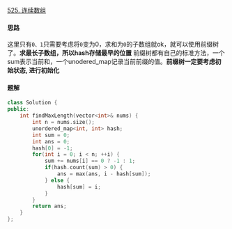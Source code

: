 [525. 连续数组](https://leetcode.cn/problems/contiguous-array)

#### 思路

这里只有`0、1`只需要考虑将`0`变为0，求和为`0`的子数组就ok，就可以使用前缀树了。**求最长子数组，所以hash存储最早的位置**
前缀树都有自己的标准方法，一个sum表示当前和，一个unodered_map记录当前前缀的值。**前缀树一定要考虑初始状态, 进行初始化**

#### 题解

```c++
class Solution {
public:
    int findMaxLength(vector<int>& nums) {
        int n = nums.size();
        unordered_map<int, int> hash;
        int sum = 0;
        int ans = 0;
        hash[0] = -1;
        for(int i = 0; i < n; ++i) {
            sum += nums[i] == 0 ? -1 : 1;
            if(hash.count(sum) > 0) {
                ans = max(ans, i - hash[sum]);
            } else {
                hash[sum] = i;
            }
        }
        return ans;
    }
};
```

